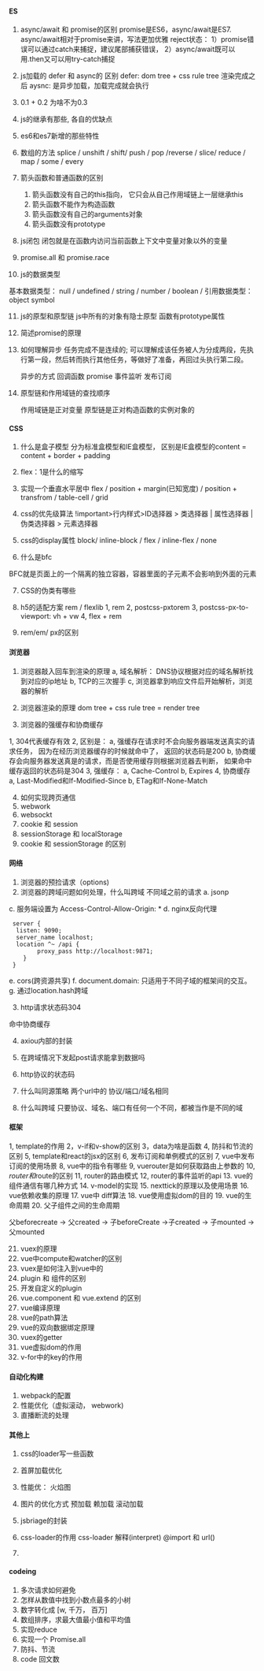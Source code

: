 #### ES

1. async/await 和 promise的区别
   promise是ES6，async/await是ES7.
   async/await相对于promise来讲，写法更加优雅
   reject状态：
      1）promise错误可以通过catch来捕捉，建议尾部捕获错误，
      2）async/await既可以用.then又可以用try-catch捕捉

2. js加载的 defer 和 async的 区别
    defer: dom tree + css rule tree 渲染完成之后
    aysnc: 是异步加载，加载完成就会执行

3. 0.1 + 0.2 为啥不为0.3
4. js的继承有那些, 各自的优缺点
  
5. es6和es7新增的那些特性

6. 数组的方法
    splice / unshift / shift/ push / pop /reverse / slice/ reduce / map / some / every

7. 箭头函数和普通函数的区别

    1. 箭头函数没有自己的this指向， 它只会从自己作用域链上一层继承this
    2. 箭头函数不能作为构造函数
    3. 箭头函数没有自己的arguments对象
    4. 箭头函数没有prototype

8. js闭包
   闭包就是在函数内访问当前函数上下文中变量对象以外的变量

9. promise.all 和 promise.race
  
10. js的数据类型

  基本数据类型： null / undefined / string / number / boolean /
  引用数据类型： object
  symbol

11. js的原型和原型链
    js中所有的对象有隐士原型
    函数有prototype属性

12. 简述promise的原理

13. 如何理解异步
     任务完成不是连续的; 可以理解成该任务被人为分成两段，先执行第一段，然后转而执行其他任务，等做好了准备，再回过头执行第二段。

     异步的方式
      回调函数
      promise
      事件监听
      发布订阅

14. 原型链和作用域链的查找顺序

     作用域链是正对变量
     原型链是正对构造函数的实例对象的

#### CSS

1. 什么是盒子模型
 分为标准盒模型和IE盒模型， 区别是IE盒模型的content = content + border + padding

2. flex：1是什么的缩写

3. 实现一个垂直水平居中
 flex / position + margin(已知宽度) / position + transfrom / table-cell  / grid

4. css的优先级算法
 !important>行内样式>ID选择器 > 类选择器 | 属性选择器 | 伪类选择器 > 元素选择器

5. css的display属性
 block/ inline-block / flex / inline-flex / none

6. 什么是bfc

 BFC就是页面上的一个隔离的独立容器，容器里面的子元素不会影响到外面的元素

7. CSS的伪类有哪些
8. h5的适配方案
 rem / flexlib
 1, rem
  2, postcss-pxtorem
  3, postcss-px-to-viewport: vh + vw
  4, flex + rem

9. rem/em/ px的区别

#### 浏览器

1. 浏览器敲入回车到渲染的原理
 a, 域名解析： DNS协议根据对应的域名解析找到对应的ip地址
  b, TCP的三次握手
  c, 浏览器拿到响应文件后开始解析，浏览器的解析

2. 浏览器渲染的原理
   dom tree + css rule tree = render tree

3. 浏览器的强缓存和协商缓存

 1, 304代表缓存有效
  2, 区别是：
  a, 强缓存在请求时不会向服务器端发送真实的请求任务， 因为在经历浏览器缓存的时候就命中了， 返回的状态码是200
  b, 协商缓存会向服务器发送真是的请求，而是否使用缓存则根据浏览器去判断， 如果命中缓存返回的状态码是304
 3, 强缓存：
  a, Cache-Control
  b, Expires
 4, 协商缓存
  a, Last-Modified和If-Modified-Since
  b, ETag和If-None-Match

4. 如何实现跨页通信
5. webwork
6. websockt
7. cookie 和 session
8. sessionStorage 和 localStorage
9. cookie 和 sessionStorage 的区别

#### 网络

1. 浏览器的预捡请求（options)
2. 浏览器的跨域问题如何处理，什么叫跨域
   不同域之前的请求
a. jsonp
<!-- b. websocket: 允许跨域通信 -->
c. 服务端设置为 Access-Control-Allow-Origin: *
d. nginx反向代理

```nginx
 server {
  listen: 9090;
  server_name localhost;
  location ^~ /api {
        proxy_pass http://localhost:9871;
    }  
 }
```

e. cors(跨资源共享)
f. document.domain: 只适用于不同子域的框架间的交互。
g. 通过location.hash跨域

3. http请求状态码304
  
  命中协商缓存

4. axiou内部的封装
5. 在跨域情况下发起post请求能拿到数据吗

6. http协议的状态码

7. 什么叫同源策略
  两个url中的 协议/端口/域名相同

8. 什么叫跨域
    只要协议、域名、端口有任何一个不同，都被当作是不同的域

#### 框架

1, template的作用
2，v-if和v-show的区别
3，data为啥是函数
4, 防抖和节流的区别
5, template和react的jsx的区别
6, 发布订阅和单例模式的区别
7, vue中发布订阅的使用场景
8, vue中的指令有哪些
9, vuerouter是如何获取路由上参数的
10, $router和$route的区别
11, router的路由模式
12, router的事件监听的api
13. vue的组件通信有哪几种方式
14. v-model的实现
15. nexttick的原理以及使用场景
16. vue依赖收集的原理
17. vue中 diff算法
18. vue使用虚拟dom的目的
19. vue的生命周期
20. 父子组件之间的生命周期

  父beforecreate -> 父created -> 子beforeCreate ->子created -> 子mounted -> 父mounted

21. vuex的原理
22. vue中compute和watcher的区别
23. vuex是如何注入到vue中的
24. plugin 和 组件的区别
25. 开发自定义的plugin
26. vue.component 和 vue.extend 的区别
27. vue编译原理
28. vue的path算法
29. vue的双向数据绑定原理
30. vuex的getter
31. vue虚拟dom的作用
32. v-for中的key的作用

#### 自动化构建

1. webpack的配置
2. 性能优化（虚拟滚动， webwork)
3. 直播断流的处理

#### 其他上

1. css的loader写一些函数
2. 首屏加载优化
3. 性能优： 火焰图
4. 图片的优化方式
 预加载
  赖加载
  滚动加载
5. jsbriage的封装
6. css-loader的作用
 css-loader 解释(interpret) @import 和 url()

7.

#### codeing

1. 多次请求如何避免
2. 怎样从数值中找到小数点最多的小树
3. 数字转化成 [w, 千万， 百万]
4. 数组排序，求最大值最小值和平均值
5. 实现reduce
6. 实现一个 Promise.all
7. 防抖、节流
8. code 回文数

